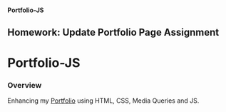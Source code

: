 #### Portfolio-JS
Homework: Update Portfolio Page Assignment
---
# Portfolio-JS

### Overview

Enhancing my [Portfolio](https://gromanbb.github.io/Portfolio-JS/) using HTML, CSS, Media Queries and JS.
